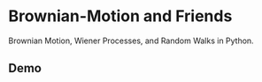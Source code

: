 # Brownian-Motion and Friends
Brownian Motion, Wiener Processes, and Random Walks in Python.

## Demo
